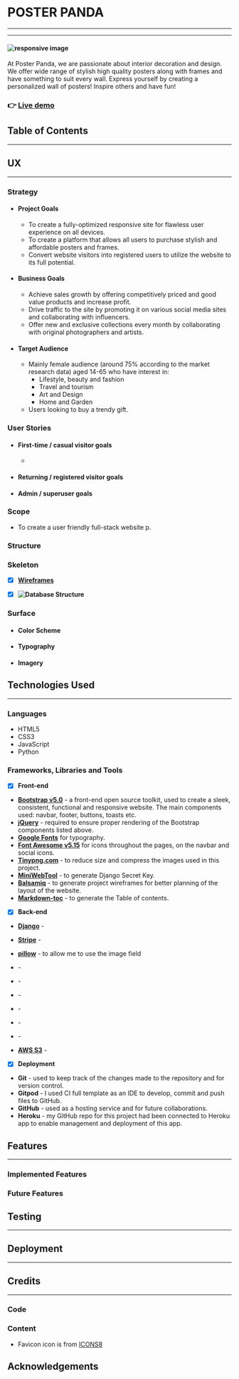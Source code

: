 # POSTER PANDA
___
___

#### ![responsive image]()

At Poster Panda, we are passionate about interior decoration and design. We offer wide range of stylish high quality posters along with frames and have something to suit every wall. Express yourself by creating a personalized wall of posters! Inspire others and have fun!

### :point_right: [Live demo]()


## Table of Contents
___



## UX
___
### Strategy 
* #### Project Goals
    * To create a fully-optimized responsive site for flawless user experience on all devices.
    * To create a platform that allows all users to purchase stylish and affordable posters and frames.
    * Convert website visitors into registered users to utilize the website to its full potential. 


* #### Business Goals
    * Achieve sales growth by offering competitively priced and good value products and increase profit.
    * Drive traffic to the site by promoting it on various social media sites and collaborating with influencers.
    * Offer new and exclusive collections every month by collaborating with original photographers and artists.


* #### Target Audience
    * Mainly female audience (around 75% according to the market research data) aged 14-65 who have interest in:
        * Lifestyle, beauty and fashion 
        * Travel and tourism 
        * Art and Design
        * Home and Garden
    * Users looking to buy a trendy gift.


### User Stories

* #### First-time / casual visitor goals
    * 

* #### Returning / registered visitor goals
* #### Admin / superuser goals



### Scope 
* To create a user friendly full-stack website p. 

### Structure


### Skeleton 

- [x] **[Wireframes]()**
- [x] **![Database Structure]()**


### Surface

* #### Color Scheme
* #### Typography
* #### Imagery



## Technologies Used
___
### Languages
* HTML5
* CSS3
* JavaScript
* Python

### Frameworks, Libraries and Tools
- [x] **Front-end**
* **[Bootstrap v5.0](https://getbootstrap.com/)** - a front-end open source toolkit, used to create a sleek, consistent, functional and responsive website.
The main components used: navbar, footer, buttons, toasts etc.  
* **[jQuery](https://jquery.com/)** - required to ensure proper rendering of the Bootstrap components listed above.
* **[Google Fonts](https://fonts.google.com/)** for typography. 
* **[Font Awesome v5.15](https://fontawesome.com/)** for icons throughout the pages, on the navbar and social icons.
* **[Tinypng.com](https://tinypng.com/)** - to reduce size and compress the images used in this project.
* **[MiniWebTool](https://miniwebtool.com/django-secret-key-generator/)** - to generate Django Secret Key.
* **[Balsamiq](https://balsamiq.com/wireframes/desktop/)** - to generate project wireframes for better planning of the layout of the website.
* **[Markdown-toc](http://ecotrust-canada.github.io/markdown-toc)** - to generate the Table of contents.


- [x] **Back-end**
* **[Django]()** - 
* **[Stripe]()** - 
* **[pillow]()** - to allow me to use the image field
* **[]()** - 
* **[]()** - 
* **[]()** - 
* **[]()** - 
* **[]()** - 
* **[]()** - 

* **[AWS S3]()** - 


- [x] **Deployment**
* **Git** - used to keep track of the changes made to the repository and for version control.
* **Gitpod** - I used CI full template as an IDE to develop, commit and push files to GitHub. 
* **GitHub** - used as a hosting service and for future collaborations.
* **Heroku** - my GitHub repo for this project had been connected to Heroku app to enable management and deployment of this app.


## Features
___
### Implemented Features
### Future Features

## Testing
___


## Deployment
___


## Credits
___
### Code


### Content

* Favicon icon is from [ICONS8](https://icons8.com/)

## Acknowledgements